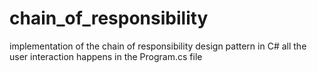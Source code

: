 # chain_of_responsibility
implementation of the chain of responsibility design pattern in C#
all the user interaction happens in the Program.cs file
